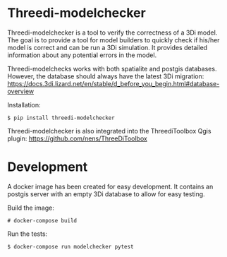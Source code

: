 # Threedi-modelchecker

Threedi-modelchecker is a tool to verify the correctness of a 3Di model.
The goal is to provide a tool for model builders to quickly check if his/her 
model is correct and can be run a 3Di simulation. It provides detailed 
information about any potential errors in the model.

Threedi-modelchecks works with both spatialite and postgis databases. However, 
the database should always have the latest 3Di migration: https://docs.3di.lizard.net/en/stable/d_before_you_begin.html#database-overview 

Installation:

    $ pip install threedi-modelchecker


Threedi-modelchecker is also integrated into the ThreediToolbox Qgis plugin: https://github.com/nens/ThreeDiToolbox

# Development

A docker image has been created for easy development. It contains an postgis 
server with an empty 3Di database to allow for easy testing.

Build the image:

    # docker-compose build

Run the tests:

    $ docker-compose run modelchecker pytest
